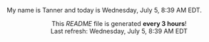 My name is Tanner and today is Wednesday, July 5, 8:39 AM EDT.

<p align="center">This <i>README</i> file is generated <b>every 3 hours</b>!</br>Last refresh: Wednesday, July 5, 8:39 AM EDT<br /></p>
